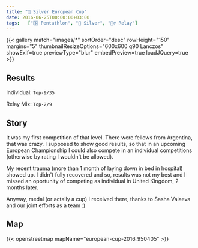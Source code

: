 ```yaml
---
title: "🥈 Silver European Cup"
date: 2016-06-25T00:00:00+03:00
tags:   ["5️⃣ Pentathlon", "🥈 Silver", "👯‍♂️ Relay"]
---
```


{{< gallery match="images/*" sortOrder="desc" rowHeight="150" margins="5" thumbnailResizeOptions="600x600 q90 Lanczos" showExif=true previewType="blur" embedPreview=true loadJQuery=true >}}

## Results
Individual: `Top-9/35`

Relay Mix: `Top-2/9`

## Story
It was my first competition of that level. There were fellows from Argentina, that was crazy. I supposed to show good results, so that in an upcoming European Championship I could also compete in an individual competitions (otherwise by rating I wouldn't be allowed).

My recent trauma (more than 1 month of laying down in bed in hospital) showed up. I didn't fully recovered and so, results was not my best and I missed an oportunity of competing as individual in United Kingdom, 2 months later.

Anyway, medal (or actally a cup) I received there, thanks to Sasha Valaeva and our joint efforts as a team :)

## Map
{{< openstreetmap mapName="european-cup-2016_950405" >}}
